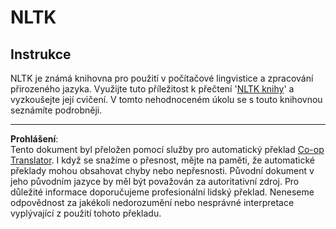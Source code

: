 <!--
CO_OP_TRANSLATOR_METADATA:
{
  "original_hash": "bf39bceb833cd628f224941dca8041df",
  "translation_date": "2025-09-05T01:32:17+00:00",
  "source_file": "6-NLP/4-Hotel-Reviews-1/assignment.md",
  "language_code": "cs"
}
-->
# NLTK

## Instrukce

NLTK je známá knihovna pro použití v počítačové lingvistice a zpracování přirozeného jazyka. Využijte tuto příležitost k přečtení '[NLTK knihy](https://www.nltk.org/book/)' a vyzkoušejte její cvičení. V tomto nehodnoceném úkolu se s touto knihovnou seznámíte podrobněji.

---

**Prohlášení**:  
Tento dokument byl přeložen pomocí služby pro automatický překlad [Co-op Translator](https://github.com/Azure/co-op-translator). I když se snažíme o přesnost, mějte na paměti, že automatické překlady mohou obsahovat chyby nebo nepřesnosti. Původní dokument v jeho původním jazyce by měl být považován za autoritativní zdroj. Pro důležité informace doporučujeme profesionální lidský překlad. Neneseme odpovědnost za jakékoli nedorozumění nebo nesprávné interpretace vyplývající z použití tohoto překladu.
